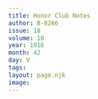 ```yaml
---
title: Honor Club Notes
author: B-8266
issue: 18
volume: 10
year: 1916
month: 42
day: V
tags:
layout: page.njk
image:
---
```


